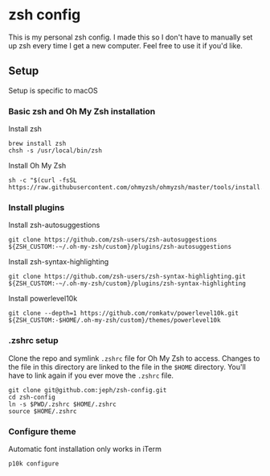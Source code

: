 # zsh config
This is my personal zsh config. I made this so I don't have to manually
set up zsh every time I get a new computer. Feel free to use it if 
you'd like.
## Setup
Setup is specific to macOS
### Basic zsh and Oh My Zsh installation
Install zsh
```
brew install zsh
chsh -s /usr/local/bin/zsh
```
Install Oh My Zsh
```
sh -c "$(curl -fsSL https://raw.githubusercontent.com/ohmyzsh/ohmyzsh/master/tools/install.sh)"
```
### Install plugins
Install zsh-autosuggestions
```
git clone https://github.com/zsh-users/zsh-autosuggestions ${ZSH_CUSTOM:-~/.oh-my-zsh/custom}/plugins/zsh-autosuggestions
```
Install zsh-syntax-highlighting
```
git clone https://github.com/zsh-users/zsh-syntax-highlighting.git ${ZSH_CUSTOM:-~/.oh-my-zsh/custom}/plugins/zsh-syntax-highlighting
```
Install powerlevel10k
```
git clone --depth=1 https://github.com/romkatv/powerlevel10k.git ${ZSH_CUSTOM:-$HOME/.oh-my-zsh/custom}/themes/powerlevel10k
```
### .zshrc setup
Clone the repo and symlink `.zshrc` file for Oh My Zsh to access. 
Changes to the file in this directory are linked to the file in the
`$HOME` directory. You'll have to link again if you ever move the 
`.zshrc` file.
```
git clone git@github.com:jeph/zsh-config.git
cd zsh-config
ln -s $PWD/.zshrc $HOME/.zshrc
source $HOME/.zshrc
```
### Configure theme
Automatic font installation only works in iTerm
```
p10k configure
```
